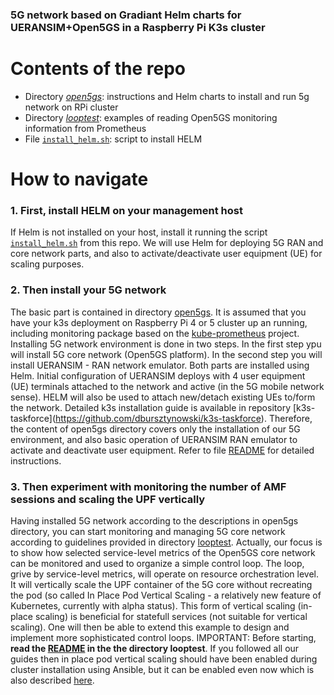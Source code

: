 ### 5G network based on Gradiant Helm charts for UERANSIM+Open5GS in a Raspberry Pi K3s cluster

# Contents of the repo

- Directory [_open5gs_](./open5gs): instructions and Helm charts to install and run 5g network on RPi cluster
- Directory [_looptest_](./looptest): examples of reading Open5GS monitoring information from Prometheus
- File [`install_helm.sh`](./install_helm.sh): script to install HELM

# How to navigate

### 1. First, install HELM on your management host

If Helm is not installed on your host, install it running the script [`install_helm.sh`](./install_helm.sh) from this repo. We will use Helm for deploying 5G RAN and core network parts, and also to activate/deactivate user equipment (UE) for scaling purposes.

### 2. Then install your 5G network

The basic part is contained in directory [open5gs](./open5gs). It is assumed that you have your k3s deployment on Raspberry Pi 4 or 5 cluster up an running, including monitoring package based on the [kube-prometheus](https://github.com/prometheus-operator/kube-prometheus) project. Installing 5G network environment is done in two steps. In the first step ypu will install 5G core network (Open5GS platform). In the second step you will install UERANSIM - RAN network emulator. Both parts are installed using Helm. Initial configuration of UERANSIM deploys with 4 user equipment (UE) terminals attached to the network and active (in the 5G mobile network sense). HELM will also be used to attach new/detach existing UEs to/form the network. Detailed k3s installation guide is available in repository [k3s-taskforce\](https://github.com/dbursztynowski/k3s-taskforce). Therefore, the content of open5gs directory covers only the installation of our 5G environment, and also basic operation of UERANSIM RAN emulator to activate and deactivate user equipment. Refer to file [README](...) for detailed instructions. 

### 3. Then experiment with monitoring the number of AMF sessions and scaling the UPF vertically

Having installed 5G network according to the descriptions in open5gs directory, you can start monitoring and managing 5G core network according to guidelines provided in directory [looptest](./looptest). Actually, our focus is to show how selected service-level metrics of the Open5GS core network can be monitored and used to organize a simple control loop. The loop, grive by service-level metrics, will operate on resource orchestration level. It will vertically scale the UPF container of the 5G core without recreating the pod (so called In Place Pod Vertical Scaling - a relatively new feature of Kubernetes, currently with alpha status). This form of vertical scaling (in-place scaling) is beneficial for statefull services (not suitable for vertical scaling). One will then be able to extend this example to design and implement more sophisticated control loops. IMPORTANT: Before starting, **read the [README](./looptest/README.md) in the the directory looptest**. If you followed all our guides then in place pod vertical scaling should have been enabled during cluster installation using Ansible, but it can be enabled even now which is also described [here](./looptest/README.md#README.md#1-enabling-inplacepodverticalscaling).

